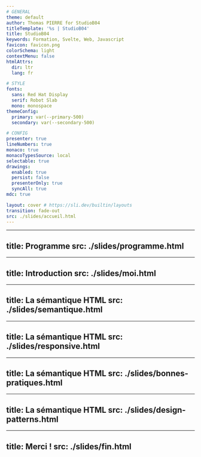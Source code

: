 ```yaml
---
# GENERAL
theme: default
author: Thomas PIERRE for StudioB04
titleTemplate: '%s | StudioB04'
title: StudioB04
keywords: Formation, Svelte, Web, Javascript
favicon: favicon.png
colorSchema: light
contextMenu: false
htmlAttrs:
  dir: ltr  
  lang: fr

# STYLE
fonts:
  sans: Red Hat Display
  serif: Robot Slab
  mono: monospace
themeConfig:
  primary: var(--primary-500)
  secondary: var(--secondary-500)

# CONFIG
presenter: true
lineNumbers: true
monaco: true
monacoTypesSource: local
selectable: true
drawings:
  enabled: true
  persist: false
  presenterOnly: true
  syncAll: true
mdc: true

layout: cover # https://sli.dev/builtin/layouts
transition: fade-out
src: ./slides/accueil.html
---
```


--- 
title: Programme
src: ./slides/programme.html
---

--- 
title: Introduction
src: ./slides/moi.html
---


--- 
title: La sémantique HTML
src: ./slides/semantique.html
---


--- 
title: La sémantique HTML
src: ./slides/responsive.html
---


--- 
title: La sémantique HTML
src: ./slides/bonnes-pratiques.html
---


--- 
title: La sémantique HTML
src: ./slides/design-patterns.html
---


--- 
title: Merci !
src: ./slides/fin.html
---

